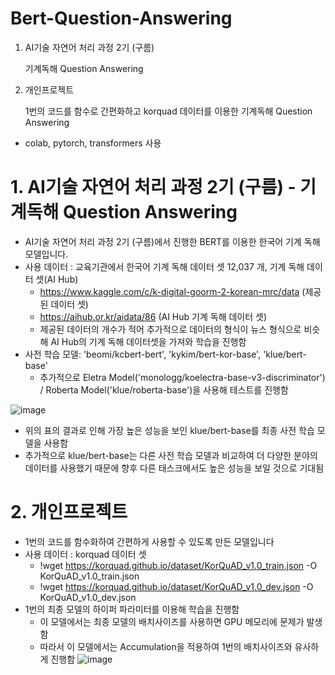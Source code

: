 # Bert-Question-Answering
 1. AI기술 자연어 처리 과정 2기 (구름) 

    기계독해 Question Answering
 2. 개인프로젝트

    1번의 코드를 함수로 간편화하고 korquad 데이터를 이용한 기계독해 Question Answering
    
- colab, pytorch, transformers 사용

# 1. AI기술 자연어 처리 과정 2기 (구름) - 기계독해 Question Answering
 - AI기술 자연어 처리 과정 2기 (구름)에서 진행한 BERT를 이용한 한국어 기계 독해 모델입니다.
 - 사용 데이터 : 교육기관에서 한국어 기계 독해 데이터 셋 12,037 개, 기계 독해 데이터 셋(AI Hub)
   - https://www.kaggle.com/c/k-digital-goorm-2-korean-mrc/data (제공된 데이터 셋)
   - https://aihub.or.kr/aidata/86 (AI Hub 기계 독해 데이터 셋)
   - 제공된 데이터의 개수가 적어 추가적으로 데이터의 형식이 뉴스 형식으로 비슷해 AI Hub의 기계 독해 데이터셋을 가져와 학습을 진행함
 - 사전 학습 모델: 'beomi/kcbert-bert', 'kykim/bert-kor-base', 'klue/bert-base'
   - 추가적으로 Eletra Model('monologg/koelectra-base-v3-discriminator') / Roberta Model('klue/roberta-base')을 사용해 테스트를 진행함

![image](https://user-images.githubusercontent.com/89580953/159446598-45c48177-30b5-4a2c-a1ce-74d65a7437a9.png)
- 위의 표의 결과로 인해 가장 높은 성능을 보인 klue/bert-base를 최종 사전 학습 모델을 사용함
- 추가적으로 klue/bert-base는 다른 사전 학습 모델과 비교하여 더 다양한 분야의 데이터를 사용했기 때문에 향후 다른 태스크에서도 높은 성능을 보일 것으로 기대됨

# 2. 개인프로젝트
- 1번의 코드를 함수화하여 간편하게 사용할 수 있도록 만든 모델입니다
- 사용 데이터 : korquad 데이터 셋
  - !wget https://korquad.github.io/dataset/KorQuAD_v1.0_train.json -O KorQuAD_v1.0_train.json
  - !wget https://korquad.github.io/dataset/KorQuAD_v1.0_dev.json -O KorQuAD_v1.0_dev.json
- 1번의 최종 모델의 하이퍼 파라미터를 이용해 학습을 진행함 
  - 이 모델에서는 최종 모델의 배치사이즈를 사용하면 GPU 메모리에 문제가 발생함
  - 따라서 이 모델에서는 Accumulation을 적용하여 1번의 배치사이즈와 유사하게 진행함 
 ![image](https://user-images.githubusercontent.com/89580953/159452718-8dd937cc-2b57-4c02-b41a-64c5c6d4b53b.png)
